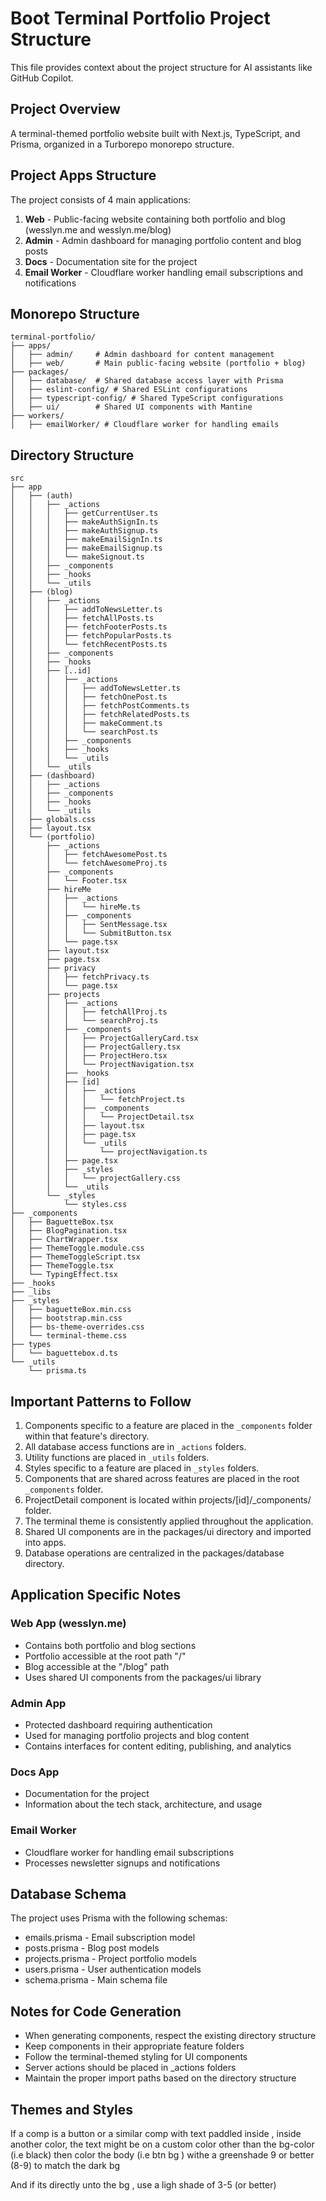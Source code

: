 # Boot Terminal Portfolio Project Structure

This file provides context about the project structure for AI assistants like GitHub Copilot.

## Project Overview

A terminal-themed portfolio website built with Next.js, TypeScript, and Prisma, organized in a Turborepo monorepo structure.

## Project Apps Structure

The project consists of 4 main applications:

1. **Web** - Public-facing website containing both portfolio and blog (wesslyn.me and wesslyn.me/blog)
2. **Admin** - Admin dashboard for managing portfolio content and blog posts
3. **Docs** - Documentation site for the project
4. **Email Worker** - Cloudflare worker handling email subscriptions and notifications

## Monorepo Structure

```
terminal-portfolio/
├── apps/
│   ├── admin/     # Admin dashboard for content management
│   ├── web/       # Main public-facing website (portfolio + blog)
├── packages/
│   ├── database/  # Shared database access layer with Prisma
│   ├── eslint-config/ # Shared ESLint configurations
│   ├── typescript-config/ # Shared TypeScript configurations
│   ├── ui/        # Shared UI components with Mantine
├── workers/
│   ├── emailWorker/ # Cloudflare worker for handling emails
```

## Directory Structure

```
src
├── app
│   ├── (auth)
│   │   ├── _actions
│   │   │   ├── getCurrentUser.ts
│   │   │   ├── makeAuthSignIn.ts
│   │   │   ├── makeAuthSignup.ts
│   │   │   ├── makeEmailSignIn.ts
│   │   │   ├── makeEmailSignup.ts
│   │   │   └── makeSignout.ts
│   │   ├── _components
│   │   ├── _hooks
│   │   └── _utils
│   ├── (blog)
│   │   ├── _actions
│   │   │   ├── addToNewsLetter.ts
│   │   │   ├── fetchAllPosts.ts
│   │   │   ├── fetchFooterPosts.ts
│   │   │   ├── fetchPopularPosts.ts
│   │   │   └── fetchRecentPosts.ts
│   │   ├── _components
│   │   ├── _hooks
│   │   ├── [..id]
│   │   │   ├── _actions
│   │   │   │   ├── addToNewsLetter.ts
│   │   │   │   ├── fetchOnePost.ts
│   │   │   │   ├── fetchPostComments.ts
│   │   │   │   ├── fetchRelatedPosts.ts
│   │   │   │   ├── makeComment.ts
│   │   │   │   └── searchPost.ts
│   │   │   ├── _components
│   │   │   ├── _hooks
│   │   │   └── _utils
│   │   └── _utils
│   ├── (dashboard)
│   │   ├── _actions
│   │   ├── _components
│   │   ├── _hooks
│   │   └── _utils
│   ├── globals.css
│   ├── layout.tsx
│   └── (portfolio)
│       ├── _actions
│       │   ├── fetchAwesomePost.ts
│       │   └── fetchAwesomeProj.ts
│       ├── _components
│       │   └── Footer.tsx
│       ├── hireMe
│       │   ├── _actions
│       │   │   └── hireMe.ts
│       │   ├── _components
│       │   │   ├── SentMessage.tsx
│       │   │   └── SubmitButton.tsx
│       │   └── page.tsx
│       ├── layout.tsx
│       ├── page.tsx
│       ├── privacy
│       │   ├── fetchPrivacy.ts
│       │   └── page.tsx
│       ├── projects
│       │   ├── _actions
│       │   │   ├── fetchAllProj.ts
│       │   │   └── searchProj.ts
│       │   ├── _components
│       │   │   ├── ProjectGalleryCard.tsx
│       │   │   ├── ProjectGallery.tsx
│       │   │   ├── ProjectHero.tsx
│       │   │   └── ProjectNavigation.tsx
│       │   ├── _hooks
│       │   ├── [id]
│       │   │   ├── _actions
│       │   │   │   └── fetchProject.ts
│       │   │   ├── _components
│       │   │   │   └── ProjectDetail.tsx
│       │   │   ├── layout.tsx
│       │   │   ├── page.tsx
│       │   │   └── _utils
│       │   │       └── projectNavigation.ts
│       │   ├── page.tsx
│       │   ├── _styles
│       │   │   └── projectGallery.css
│       │   └── _utils
│       └── _styles
│           └── styles.css
├── _components
│   ├── BaguetteBox.tsx
│   ├── BlogPagination.tsx
│   ├── ChartWrapper.tsx
│   ├── ThemeToggle.module.css
│   ├── ThemeToggleScript.tsx
│   ├── ThemeToggle.tsx
│   └── TypingEffect.tsx
├── _hooks
├── _libs
├── _styles
│   ├── baguetteBox.min.css
│   ├── bootstrap.min.css
│   ├── bs-theme-overrides.css
│   └── terminal-theme.css
├── types
│   └── baguettebox.d.ts
└── _utils
    └── prisma.ts
```

## Important Patterns to Follow

1. Components specific to a feature are placed in the `_components` folder within that feature's directory.
2. All database access functions are in `_actions` folders.
3. Utility functions are placed in `_utils` folders.
4. Styles specific to a feature are placed in `_styles` folders.
5. Components that are shared across features are placed in the root `_components` folder.
6. ProjectDetail component is located within projects/[id]/\_components/ folder.
7. The terminal theme is consistently applied throughout the application.
8. Shared UI components are in the packages/ui directory and imported into apps.
9. Database operations are centralized in the packages/database directory.

## Application Specific Notes

### Web App (wesslyn.me)

- Contains both portfolio and blog sections
- Portfolio accessible at the root path "/"
- Blog accessible at the "/blog" path
- Uses shared UI components from the packages/ui library

### Admin App

- Protected dashboard requiring authentication
- Used for managing portfolio projects and blog content
- Contains interfaces for content editing, publishing, and analytics

### Docs App

- Documentation for the project
- Information about the tech stack, architecture, and usage

### Email Worker

- Cloudflare worker for handling email subscriptions
- Processes newsletter signups and notifications

## Database Schema

The project uses Prisma with the following schemas:

- emails.prisma - Email subscription model
- posts.prisma - Blog post models
- projects.prisma - Project portfolio models
- users.prisma - User authentication models
- schema.prisma - Main schema file

## Notes for Code Generation

- When generating components, respect the existing directory structure
- Keep components in their appropriate feature folders
- Follow the terminal-themed styling for UI components
- Server actions should be placed in \_actions folders
- Maintain the proper import paths based on the directory structure

## Themes and Styles

If a comp is a button or a similar comp with text paddled inside , inside another color, the text might be on a custom color other than the bg-color (i.e black) then color the body (i.e btn bg ) withe a greenshade 9 or better (8-9) to match the dark bg

And if its directly unto the bg , use a ligh shade of 3-5 (or better)
